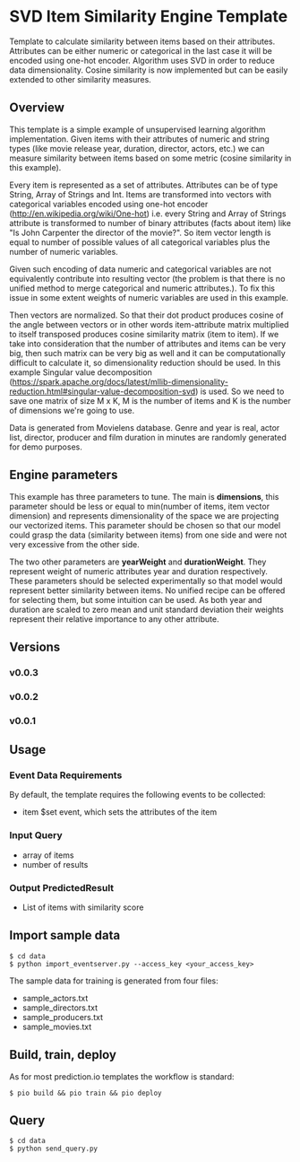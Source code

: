 # SVD Item Similarity Engine Template

Template to calculate similarity between items based on their attributes. 
Attributes can be either numeric or categorical in the last case it will be 
encoded using one-hot encoder. Algorithm uses SVD in order to reduce data 
dimensionality. Cosine similarity is now implemented but can be easily 
extended to other similarity measures.

## Overview

This template is a simple example of unsupervised learning algorithm 
implementation. Given items with their attributes of numeric and string types
(like movie release year, duration, director, actors, etc.) we can measure 
similarity between items based on some metric (cosine similarity in this 
example). 

Every item is represented as a set of attributes. Attributes can be of type 
String, Array of Strings and Int. Items are transformed into vectors with 
categorical variables encoded using one-hot encoder 
(http://en.wikipedia.org/wiki/One-hot) i.e. every String and Array of Strings
attribute is transformed to number of binary attributes (facts about item) 
like "Is John Carpenter the director of the movie?".
So item vector length is equal to number of possible values of all categorical 
variables plus the number of numeric variables. 
 
Given such encoding of data numeric and categorical variables are not 
equivalently contribute into resulting vector (the problem is that there is 
no unified method to merge categorical and numeric attributes.). To fix this 
issue in some extent weights of numeric variables are used in this example. 

Then vectors are normalized. So that their dot product produces cosine of the
angle between vectors or in other words item-attribute matrix multiplied to 
itself transposed produces cosine similarity matrix (item to item). If we 
take into consideration that the number of attributes and items can be very 
big, then such matrix can be very big as well and it can be computationally 
difficult to calculate it, so dimensionality reduction should be used. In 
this example Singular value decomposition 
(https://spark.apache.org/docs/latest/mllib-dimensionality-reduction.html#singular-value-decomposition-svd) is used. So we need to save one 
matrix of size M x K, M is the number of items and K is the number of 
dimensions we're going to use.

Data is generated from Movielens database. Genre and year is real, actor 
list, director, producer and film duration in minutes are randomly generated 
for demo purposes.  

## Engine parameters

This example has three parameters to tune. The main is __dimensions__, this 
parameter should be less or equal to min(number of items, item vector 
dimension) and represents dimensionality of the space we are projecting our 
vectorized items. This parameter should be chosen so that our model could 
grasp the data (similarity between items) from one side and were not very 
excessive from the other side. 

The two other parameters are __yearWeight__ and __durationWeight__. They 
represent weight of numeric attributes year and duration respectively. These 
parameters should be selected experimentally so that model would represent 
better similarity between items. No unified recipe can be offered for 
selecting them, but some intuition can be used. As both year and duration are 
scaled to zero mean and unit standard deviation their weights represent their
relative importance to any other attribute.

## Versions

### v0.0.3

### v0.0.2

### v0.0.1

## Usage

### Event Data Requirements

By default, the template requires the following events to be collected:

- item $set event, which sets the attributes of the item

### Input Query

- array of items
- number of results

### Output PredictedResult

- List of items with similarity score


## Import sample data

```
$ cd data
$ python import_eventserver.py --access_key <your_access_key>
```

The sample data for training is generated from four files:

- sample_actors.txt
- sample_directors.txt
- sample_producers.txt
- sample_movies.txt

## Build, train, deploy

As for most prediction.io templates the workflow is standard:

```
$ pio build && pio train && pio deploy
```

## Query

```
$ cd data
$ python send_query.py
```
